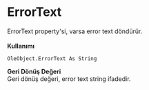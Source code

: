 # ErrorText

ErrorText property'si, varsa error text döndürür.\
\
**Kullanımı**

```
OleObject.ErrorText As String
```

**Geri Dönüş Değeri**\
Geri dönüş değeri, error text string ifadedir.
